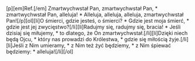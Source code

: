 [p][em]Ref.[/em] Zmartwychwstał Pan, zmartwychwstał Pan, * zmartwychwstał Pan, alleluja! * Alleluja, alleluja, alleluja, zmartwychwstał Pan![/p][ol][li]O śmierci, gdzie jesteś, o śmierci? * Gdzie jest moja śmierć, * gdzie jest jej zwycięstwo?[/li][li]Radujmy się, radujmy się, bracia! * Jeśli dzisiaj się miłujemy, * to dlatego, że On zmartwychwstał.[/li][li]Dzięki niech będą Ojcu, * który nas prowadzi do Królestwa, * gdzie się miłością żyje.[/li][li]Jeśli z Nim umieramy, * z Nim też żyć będziemy, * z Nim śpiewać będziemy: * alleluja![/li][/ol]